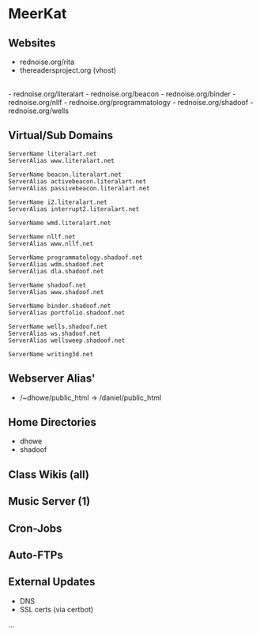 # MeerKat

## Websites

- rednoise.org/rita
- thereadersproject.org (vhost)
<br>
- rednoise.org/literalart
- rednoise.org/beacon
- rednoise.org/binder
- rednoise.org/nllf
- rednoise.org/programmatology
- rednoise.org/shadoof
- rednoise.org/wells

## Virtual/Sub Domains

    ServerName literalart.net
    ServerAlias www.literalart.net
    
    ServerName beacon.literalart.net
    ServerAlias activebeacon.literalart.net
    ServerAlias passivebeacon.literalart.net

    ServerName i2.literalart.net
    ServerAlias interrupt2.literalart.net

    ServerName wmd.literalart.net

    ServerName nllf.net
    ServerAlias www.nllf.net

    ServerName programmatology.shadoof.net
    ServerAlias wdm.shadoof.net
    ServerAlias dla.shadoof.net

    ServerName shadoof.net
    ServerAlias www.shadoof.net

    ServerName binder.shadoof.net
    ServerAlias portfolio.shadoof.net

    ServerName wells.shadoof.net
    ServerAlias ws.shadoof.net
    ServerAlias wellsweep.shadoof.net

    ServerName writing3d.net

## Webserver Alias'

- /~dhowe/public_html -> /daniel/public_html

## Home Directories
- dhowe
- shadoof

## Class Wikis (all)

## Music Server (1)

## Cron-Jobs

## Auto-FTPs

## External Updates
- DNS
- SSL certs (via certbot)

...
